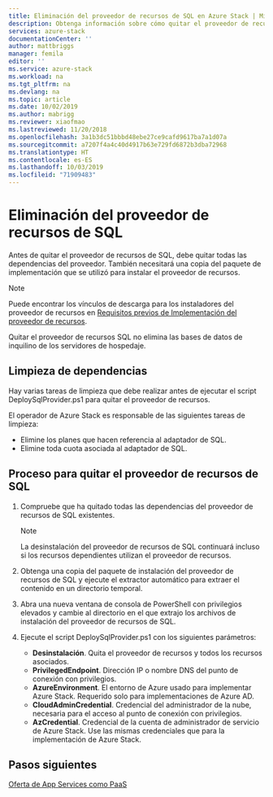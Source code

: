 ```yaml
---
title: Eliminación del proveedor de recursos de SQL en Azure Stack | Microsoft Docs
description: Obtenga información sobre cómo quitar el proveedor de recursos de SQL de la implementación de Azure Stack.
services: azure-stack
documentationCenter: ''
author: mattbriggs
manager: femila
editor: ''
ms.service: azure-stack
ms.workload: na
ms.tgt_pltfrm: na
ms.devlang: na
ms.topic: article
ms.date: 10/02/2019
ms.author: mabrigg
ms.reviewer: xiaofmao
ms.lastreviewed: 11/20/2018
ms.openlocfilehash: 3a1b3dc51bbbd48ebe27ce9cafd9617ba7a1d07a
ms.sourcegitcommit: a7207f4a4c40d4917b63e729fd6872b3dba72968
ms.translationtype: HT
ms.contentlocale: es-ES
ms.lasthandoff: 10/03/2019
ms.locfileid: "71909483"
---
```

# <a name="remove-the-sql-resource-provider"></a>Eliminación del proveedor de recursos de SQL

Antes de quitar el proveedor de recursos de SQL, debe quitar todas las dependencias del proveedor. También necesitará una copia del paquete de implementación que se utilizó para instalar el proveedor de recursos.

> [!NOTE]
> Puede encontrar los vínculos de descarga para los instaladores del proveedor de recursos en [Requisitos previos de Implementación del proveedor de recursos](./azure-stack-sql-resource-provider-deploy.md#prerequisites).

Quitar el proveedor de recursos SQL no elimina las bases de datos de inquilino de los servidores de hospedaje.

## <a name="dependency-cleanup"></a>Limpieza de dependencias

Hay varias tareas de limpieza que debe realizar antes de ejecutar el script DeploySqlProvider.ps1 para quitar el proveedor de recursos.

El operador de Azure Stack es responsable de las siguientes tareas de limpieza:

* Elimine los planes que hacen referencia al adaptador de SQL.
* Elimine toda cuota asociada al adaptador de SQL.

## <a name="to-remove-the-sql-resource-provider"></a>Proceso para quitar el proveedor de recursos de SQL

1. Compruebe que ha quitado todas las dependencias del proveedor de recursos de SQL existentes.

   > [!NOTE]
   > La desinstalación del proveedor de recursos de SQL continuará incluso si los recursos dependientes utilizan el proveedor de recursos.
  
2. Obtenga una copia del paquete de instalación del proveedor de recursos de SQL y ejecute el extractor automático para extraer el contenido en un directorio temporal.

3. Abra una nueva ventana de consola de PowerShell con privilegios elevados y cambie al directorio en el que extrajo los archivos de instalación del proveedor de recursos de SQL.

4. Ejecute el script DeploySqlProvider.ps1 con los siguientes parámetros:

    * **Desinstalación**. Quita el proveedor de recursos y todos los recursos asociados.
    * **PrivilegedEndpoint**. Dirección IP o nombre DNS del punto de conexión con privilegios.
    * **AzureEnvironment**. El entorno de Azure usado para implementar Azure Stack. Requerido solo para implementaciones de Azure AD.
    * **CloudAdminCredential**. Credencial del administrador de la nube, necesaria para el acceso al punto de conexión con privilegios.
    * **AzCredential**. Credencial de la cuenta de administrador de servicio de Azure Stack. Use las mismas credenciales que para la implementación de Azure Stack.

## <a name="next-steps"></a>Pasos siguientes

[Oferta de App Services como PaaS](azure-stack-app-service-overview.md)
